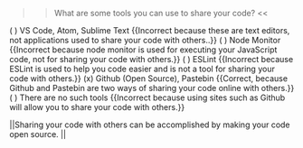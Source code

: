 >>What are some tools you can use to share your code? <<

( ) VS Code, Atom, Sublime Text {{Incorrect because these are text editors, not applications used to share your code with others..}}
( ) Node Monitor {{Incorrect because node monitor is used for executing your JavaScript code, not for sharing your code with others.}}
( ) ESLint {{Incorrect because ESLint is used to help you code easier and is not a tool for sharing your code with others.}}
(x) Github (Open Source), Pastebin {{Correct, because Github and Pastebin are two ways of sharing your code online with others.}}
( ) There are no such tools {{Incorrect because using sites such as Github will allow you to share your code with others.}}

||Sharing your code with others can be accomplished by making your code open source. ||